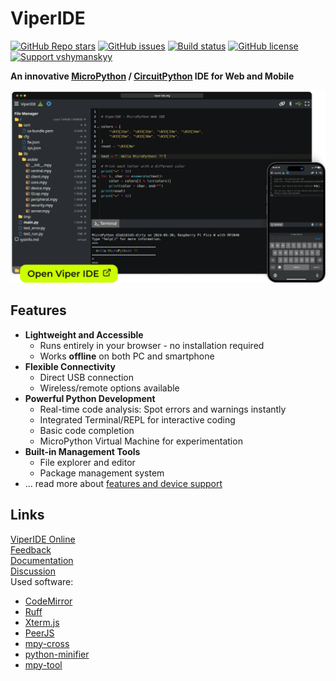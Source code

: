 # ViperIDE

<!--[![StandWithUkraine](https://raw.githubusercontent.com/vshymanskyy/StandWithUkraine/main/badges/StandWithUkraine.svg)](https://github.com/vshymanskyy/StandWithUkraine/blob/main/docs/README.md) -->
[![GitHub Repo stars](https://img.shields.io/github/stars/vshymanskyy/ViperIDE?style=flat-square&color=green)](https://github.com/vshymanskyy/ViperIDE/stargazers) 
[![GitHub issues](https://img.shields.io/github/issues-raw/vshymanskyy/ViperIDE?style=flat-square&label=issues&color=green)](https://github.com/vshymanskyy/ViperIDE/issues) 
[![Build status](https://img.shields.io/github/actions/workflow/status/vshymanskyy/ViperIDE/static.yml?branch=main&style=flat-square&logo=github&label=build)](https://github.com/vshymanskyy/ViperIDE/actions) 
[![GitHub license](https://img.shields.io/badge/license-MIT-blue?style=flat-square)](https://github.com/vshymanskyy/ViperIDE) 
[![Support vshymanskyy](https://img.shields.io/static/v1?label=support&message=%E2%9D%A4&color=%23fe8e86)](https://quicknote.io/da0a7d50-bb49-11ec-936a-6d7fd5a2de08) 

**An innovative [MicroPython](https://micropython.org) / [CircuitPython](https://circuitpython.org) IDE for Web and Mobile**

[![image](docs/images/visual-main.png)](https://viper-ide.org)

## Features

- **Lightweight and Accessible**
  - Runs entirely in your browser - no installation required
  - Works **offline** on both PC and smartphone
- **Flexible Connectivity**
  - Direct USB connection
  - Wireless/remote options available
- **Powerful Python Development**
  - Real-time code analysis: Spot errors and warnings instantly
  - Integrated Terminal/REPL for interactive coding
  - Basic code completion
  - MicroPython Virtual Machine for experimentation
- **Built-in Management Tools**
  - File explorer and editor
  - Package management system
- ... read more about [features and device support](./docs/Features.md)

## Links

[ViperIDE Online ](https://viper-ide.org)  
[Feedback](./docs/Feedback.md)  
[Documentation](./docs/)  
[Discussion](https://github.com/orgs/micropython/discussions/15219)  
Used software:
- [CodeMirror](https://codemirror.net)
- [Ruff](https://docs.astral.sh/ruff)
- [Xterm.js](https://xtermjs.org)
- [PeerJS](https://peerjs.com)
- [mpy-cross](https://github.com/micropython/micropython/tree/master/mpy-cross)
- [python-minifier](https://github.com/dflook/python-minifier)
- [mpy-tool](https://github.com/micropython/micropython/blob/master/tools/mpy-tool.py)
